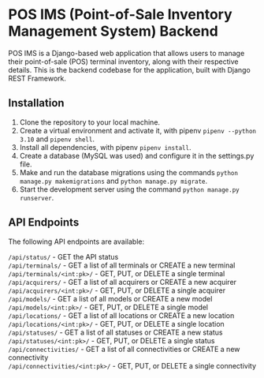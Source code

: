 # POS IMS (Point-of-Sale Inventory Management System) Backend

POS IMS is a Django-based web application that allows users to manage their point-of-sale (POS) terminal inventory, along with their respective details. This is the backend codebase for the application, built with Django REST Framework.

## Installation

1. Clone the repository to your local machine.
2. Create a virtual environment and activate it, with pipenv `pipenv --python 3.10` and `pipenv shell`.
3. Install all dependencies, with pipenv `pipenv install`.
4. Create a database (MySQL was used) and configure it in the settings.py file.
5. Make and run the database migrations using the commands `python manage.py makemigrations` and `python manage.py migrate`.
6. Start the development server using the command `python manage.py runserver`.

## API Endpoints

The following API endpoints are available:

`/api/status/` - GET the API status <br>
`/api/terminals/` - GET a list of all terminals or CREATE a new terminal <br>
`/api/terminals/<int:pk>/` - GET, PUT, or DELETE a single terminal <br>
`/api/acquirers/` - GET a list of all acquirers or CREATE a new acquirer <br>
`/api/acquirers/<int:pk>/` - GET, PUT, or DELETE a single acquirer <br>
`/api/models/` - GET a list of all models or CREATE a new model <br>
`/api/models/<int:pk>/` - GET, PUT, or DELETE a single model <br>
`/api/locations/` - GET a list of all locations or CREATE a new location <br>
`/api/locations/<int:pk>/` - GET, PUT, or DELETE a single location <br>
`/api/statuses/` - GET a list of all statuses or CREATE a new status <br>
`/api/statuses/<int:pk>/` - GET, PUT, or DELETE a single status <br>
`/api/connectivities/` - GET a list of all connectivities or CREATE a new connectivity <br>
`/api/connectivities/<int:pk>/` - GET, PUT, or DELETE a single connectivity <br>
